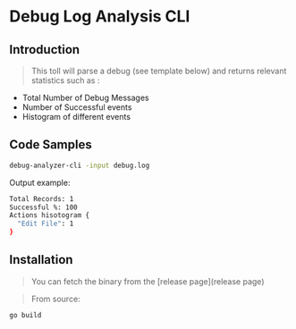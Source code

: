 # Debug Log Analysis CLI 

## Introduction

> This toll will parse a debug (see template below) and returns relevant statistics such as : 
 - Total Number of Debug Messages
 - Number of Successful events
 - Histogram of different events  

## Code Samples


```bash
debug-analyzer-cli -input debug.log 
```

Output example: 
```bash
Total Records: 1
Successful %: 100
Actions hisotogram {
  "Edit File": 1
}
```

## Installation

> You can fetch the binary from the [release page](release page)

> From source:

```
go build 
```
